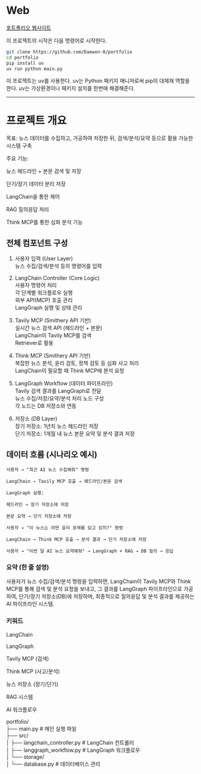 # Web
[포트폴리오 웹사이트](https://daewon-0.github.io/portfolio/)

이 프로젝트의 시작은 다음 명령어로 시작한다.
```bash
git clone https://github.com/Daewon-0/portfolio
cd portfolio
pip install uv
uv run python main.py
```

이 프로젝트는 uv를 사용한다.
uv는 Python 패키지 매니저로써 pip의 대체재 역할을 한다.
uv는 가상환경이나 패키지 설치를 한번에 해결해준다.

---
# 프로젝트 개요

목표: 뉴스 데이터를 수집하고, 가공하여 저장한 뒤, 검색/분석/요약 등으로 활용 가능한 시스템 구축

주요 기능:

뉴스 헤드라인 + 본문 검색 및 저장

단기/장기 데이터 분리 저장

LangChain을 통한 제어

RAG 질의응답 처리

Think MCP를 통한 심화 분석 기능

## 전체 컴포넌트 구성
1. 사용자 입력 (User Layer)<br>뉴스 수집/검색/분석 등의 명령어를 입력

2. LangChain Controller (Core Logic)<br>사용자 명령어 처리
<br>각 단계별 워크플로우 실행
<br>외부 API(MCP) 호출 관리
<br>LangGraph 실행 및 상태 관리

3. Tavily MCP (Smithery API 기반)
<br>실시간 뉴스 검색 API (헤드라인 + 본문)
<br>LangChain이 Tavily MCP를 검색
<br>Retriever로 활용

4. Think MCP (Smithery API 기반)
<br>복잡한 뉴스 분석, 윤리 검토, 정책 검토 등 심화 사고 처리
<br>LangChain이 필요할 때 Think MCP에 분석 요청

5. LangGraph Workflow (데이터 파이프라인)
<br>Tavily 검색 결과를 LangGraph로 전달
<br>뉴스 수집/저장/요약/분석 처리 노드 구성
<br>각 노드는 DB 저장소와 연동

6. 저장소 (DB Layer)
<br>장기 저장소: 1년치 뉴스 헤드라인 저장
<br>단기 저장소: 1개월 내 뉴스 본문 요약 및 분석 결과 저장

## 데이터 흐름 (시나리오 예시)
```
사용자 → "최근 AI 뉴스 수집해줘" 명령

LangChain → Tavily MCP 호출 → 헤드라인/본문 검색

LangGraph 실행:

헤드라인 → 장기 저장소에 저장

본문 요약 → 단기 저장소에 저장

사용자 → "이 뉴스는 어떤 윤리 문제를 담고 있지?" 명령

LangChain → Think MCP 호출 → 분석 결과 → 단기 저장소에 저장

사용자 → "이번 달 AI 뉴스 요약해줘" → LangGraph + RAG → DB 질의 → 응답
```

### 요약 (한 줄 설명)
사용자가 뉴스 수집/검색/분석 명령을 입력하면,
LangChain이 Tavily MCP와 Think MCP를 통해 검색 및 분석 요청을 보내고,
그 결과를 LangGraph 파이프라인으로 가공하여,
단기/장기 저장소(DB)에 저장하며,
최종적으로 질의응답 및 분석 결과를 제공하는 AI 파이프라인 시스템.

### 키워드
LangChain

LangGraph

Tavily MCP (검색)

Think MCP (사고/분석)

뉴스 저장소 (장기/단기)

RAG 시스템

AI 워크플로우

portfolio/<br>
├── main.py                    # 메인 실행 파일<br>
├── src/<br>
│   ├── langchain_controller.py  # LangChain 컨트롤러<br>
│   ├── langgraph_workflow.py    # LangGraph 워크플로우<br>
│   └── storage/<br>
│       └── database.py          # 데이터베이스 관리<br>
